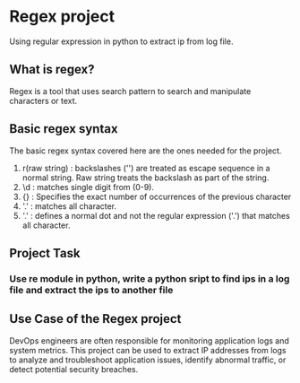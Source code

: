 
# Regex project

Using regular expression in python to extract ip from log file.

## What is regex?
Regex is a tool that uses search pattern to search and manipulate characters or text.

## Basic regex syntax
The basic regex syntax covered here are the ones needed for the project.

1. r(raw string) :  backslashes ('\') are treated as escape sequence in a normal string. Raw string treats the backslash as part of the string.
2. \d : matches single digit from (0-9).
3. {} : Specifies the exact number of occurrences of the previous character
4. '.' :  matches all character. 
5. '\.' : defines a normal dot and not the regular expression ('.') that matches all character.

## Project Task
### Use re module in python, write a python sript to find ips in a log file and extract the ips to another file 

## Use Case of the Regex project
DevOps engineers are often responsible for monitoring application logs and system metrics. This project can be used to extract IP addresses from logs to analyze and troubleshoot application issues, identify abnormal traffic, or detect potential security breaches.


